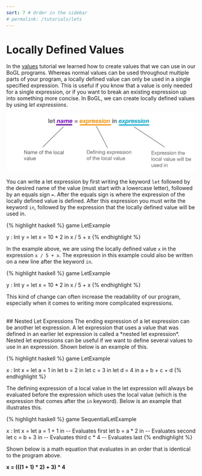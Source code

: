 ```yaml
---
sort: 7 # Order in the sidebar
# permalink: /tutorials/lets
---
```


# Locally Defined Values

In the [values](values) tutorial we learned how to create values that we can use in our BoGL programs.
Whereas normal values can be used throughout multiple parts of your program, a locally defined value can only be used in a single specified expression.
This is useful if you know that a value is only needed for a single expression, or if you want to break an existing expression up into something more concise.
In BoGL, we can create locally defined values by using *let expressions*.

![let statement anatomy](../imgs/lets-let-statement-anatomy.jpg)

You can write a let expression by first writing the keyword `let` followed by the desired name of the value (must start with a lowercase letter), followed by an equals sign `=`. After the equals sign is where the expression of the locally defined value is defined. After this expression you must write the keyword `in`, followed by the expression that the locally defined value will be used in.

{% highlight haskell %}
game LetExample

y : Int
y = let x = 10 * 2 in x / 5 + x
{% endhighlight %}

In the example above, we are using the locally defined value `x` in the expression `x / 5 + x`.
The expression in this example could also be written on a new line after the keyword `in`.

{% highlight haskell %}
game LetExample

y : Int
y = let x = 10 * 2 in
    x / 5 + x
{% endhighlight %}

This kind of change can often increase the readability of our program, especially when it comes to writing more complicated expressions.

<br/>
## Nested Let Expressions
The ending expression of a let expression can be another let expression.
A let expression that uses a value that was defined in an earlier let expression is called a *nested let expression*.
Nested let expressions can be useful if we want to define several values to use in an expression.
Shown below is an example of this.

{% highlight haskell %}
game LetExample

x : Int
x = let a = 1 in
    let b = 2 in
    let c = 3 in
    let d = 4 in
    a + b + c + d
{% endhighlight %}

The defining expression of a local value in the let expression will always be evaluated before the expression which uses the local value (which is the expression that comes after the `in` keyword). Below is an example that illustrates this.

{% highlight haskell %}
game SequentialLetExample

x : Int
x = let a = 1 + 1 in -- Evaluates first
    let b = a * 2 in -- Evaluates second
    let c = b + 3 in -- Evaluates third
    c * 4            -- Evaluates last
{% endhighlight %}

Shown below is a math equation that evaluates in an order that is identical to the program above.

**x = (((1 + 1) * 2) + 3) * 4**

<br/>
